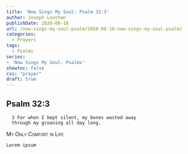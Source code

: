 ```yaml
---
title: 'Now Sings My Soul: Psalm 32:3'
author: Joseph Louthan
publishDate: 2020-08-18
url: /now-sings-my-soul-psalm/2020-08-18-now-sings-my-soul-psalm/
categories:
  - Prayers
tags:
  - Psalms
series:
- 'Now Sings My Soul: Psalms'
showtoc: false
css: "prayer"
draft: true
---
```

## Psalm 32:3

      3 For when I kept silent, my bones wasted away 
      through my groaning all day long.
<div style="font-variant: small-caps;">My Only Comfort in Life</div>

```text
Lorem ipsum

```
